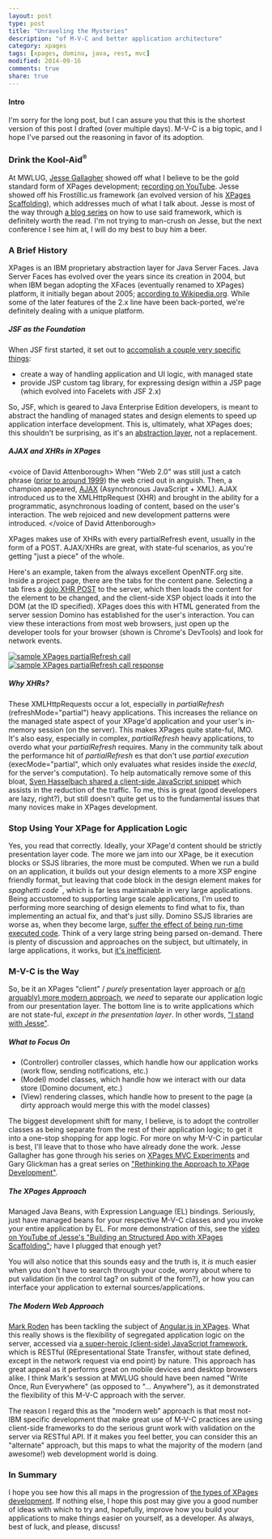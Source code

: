 ```yaml
---
layout: post
type: post
title: "Unraveling the Mysteries"
description: "of M-V-C and better application architecture"
category: xpages
tags: [xpages, domino, java, rest, mvc]
modified: 2014-09-16
comments: true
share: true
---
```


#### Intro
I'm sorry for the long post, but I can assure you that this is the shortest version of this post I drafted (over multiple days). M-V-C is a big topic, and I hope I've parsed out the reasoning in favor of its adoption.

### Drink the Kool-Aid<sup>&reg;</sup>
At MWLUG, <a href="http://twitter.com/Gidgerby">Jesse Gallagher</a> showed off what I believe to be the gold standard form of XPages development; <a href="http://www.youtube.com/watch?v=KJvydKVsqXk">recording on YouTube</a>. Jesse showed off his Frostillic.us framework (an evolved version of his <a href="http://github.com/jesse-gallagher/XPages-Scaffolding">XPages Scaffolding</a>), which addresses much of what I talk about. Jesse is most of the way through <a href="http://frostillic.us/f.nsf/posts/building-an-app-with-the-frostillic.us-framework--part-1">a blog series</a> on how to use said framework, which is definitely worth the read. I'm not trying to man-crush on Jesse, but the next conference I see him at, I will do my best to buy him a beer.

### A Brief History
XPages is an IBM proprietary abstraction layer for Java Server Faces. Java Server Faces has evolved over the years since its creation in 2004, but when IBM began adopting the XFaces (eventually renamed to XPages) platform, it initially began about 2005; <a href="http://en.wikipedia.org/wiki/XPages#History">according to Wikipedia.org</a>. While some of the later features of the 2.x line have been back-ported, we're definitely dealing with a unique platform.

##### JSF as the Foundation
When JSF first started, it set out to <a href="http://www.oracle.com/technetwork/java/javaee/overview-140548.html">accomplish a couple very specific things</a>:

* create a way of handling application and UI logic, with managed state
* provide JSP custom tag library, for expressing design within a JSP page (which evolved into Facelets with JSF 2.x)

So, JSF, which is geared to Java Enterprise Edition developers, is meant to abstract the handling of managed states and design elements to speed up application interface development. This is, ultimately, what XPages does; this shouldn't be surprising, as it's an <a href="http://en.wikipedia.org/wiki/Abstraction_(computer_science)">abstraction layer</a>, not a replacement.

##### AJAX and XHRs in XPages
&lt;voice of David Attenborough&gt;
When "Web 2.0" was still just a catch phrase (<a href="http://en.wikipedia.org/wiki/Web_2.0">prior to around 1999</a>) the web cried out in anguish. Then, a champion appeared, <a href="http://en.wikipedia.org/wiki/Ajax_(programming)">AJAX</a> (Asynchronous JavaScript + XML). AJAX introduced us to the XMLHttpRequest (XHR) and brought in the ability for a programmatic, asynchronous loading of content, based on the user's interaction. The web rejoiced and new development patterns were introduced.
&lt;/voice of David Attenborough&gt;

XPages makes use of XHRs with every partialRefresh event, usually in the form of a POST. AJAX/XHRs are great, with state-ful scenarios, as you're getting "just a piece" of the whole.

Here's an example, taken from the always excellent OpenNTF.org site. Inside a project page, there are the tabs for the content pane. Selecting a tab fires a <a href="http://dojotoolkit.org/reference-guide/1.6/dojo/xhrPost.html">dojo XHR POST</a> to the server, which then loads the content for the element to be changed, and the client-side XSP object loads it into the DOM (at the ID specified). XPages does this with HTML generated from the server session Domino has established for the user's interaction. You can view these interactions from most web browsers, just open up the developer tools for your browser (shown is Chrome's DevTools) and look for network events.

<a href="{{ site.url }}/assets/images/post_images/XPagesPartialRefreshPost.png" data-toggle="tooltip" title="sample XPages partialRefresh call"><img src="{{ site.url }}/assets/images/post_images/XPagesPartialRefreshPost.png" class="img-responsive" alt="sample XPages partialRefresh call" /></a>
<br />
<a href="{{ site.url }}/assets/images/post_images/XPagesPartialRefreshPost_results.png" data-toggle="tooltip" title="sample XPages partialRefresh call response"><img src="{{ site.url }}/assets/images/post_images/XPagesPartialRefreshPost_results.png" class="img-responsive" alt="sample XPages partialRefresh call response" /></a>

##### Why XHRs?
These XMLHttpRequests occur a lot, especially in _partialRefresh_ (refreshMode="partial") heavy applications. This increases the reliance on the managed state aspect of your XPage'd application and your user's in-memory session (on the server). This makes XPages quite state-ful, IMO. It's also easy, especially in complex, _partialRefresh_ heavy applications, to overdo what your _partialRefresh_ requires. Many in the community talk about the performance hit of _partialRefresh_ es that don't use _partial execution_ (execMode="partial", which only evaluates what resides inside the _execId_, for the server's computation). To help automatically remove some of this bloat, <a href="http://hasselba.ch/blog/?p=1383">Sven Hasselbach shared a client-side JavaScript snippet</a> which assists in the reduction of the traffic. To me, this is great (good developers are lazy, right?), but still doesn't quite get us to the fundamental issues that many novices make in XPages development.

### Stop Using Your XPage for Application Logic
Yes, you read that correctly. Ideally, your XPage'd content should be strictly presentation layer code. The more we jam into our XPage, be it execution blocks or SSJS libraries, the more must be computed. When we run a build on an application, it builds out your design elements to a more XSP engine friendly format, but leaving that code block in the design element makes for _spaghetti code_<sup>&#8482;</sup>, which is far less maintainable in very large applications. Being accustomed to supporting large scale applications, I'm used to performing more searching of design elements to find what to fix, than implementing an actual fix, and that's just silly. Domino SSJS libraries are worse as, when they become large, <a href="http://www.linkedin.com/groups/What-are-top-XPages-performance-3707727.S.230901244#commentID_130809429">suffer the effect of being run-time executed code</a>. Think of a very large string being parsed on-demand. There is plenty of discussion and approaches on the subject, but ultimately, in large applications, it works, but <a href="http://www.linkedin.com/groups/What-are-top-XPages-performance-3707727.S.230901244#commentID_130816718">it's inefficient</a>.

### M-V-C is the Way
So, be it an XPages "client" / _purely_ presentation layer approach or <a href="http://xomino.com/2014/09/02/mwlug-2014-slide-deck-write-once-run-anywhere-angular-js-in-xpages/">a(n arguably) more modern approach</a>, we _need_ to separate our application logic from our presentation layer. The bottom line is to write applications which are not state-ful, _except in the presentation layer_. In other words, <a href="http://www.linkedin.com/groups/What-are-top-XPages-performance-3707727.S.230901244#commentID_130816718">"I stand with Jesse"</a>.

##### What to Focus On
* (Controller) controller classes, which handle how our application works (work flow, sending notifications, etc.) 
* (Model) model classes, which handle how we interact with our data store (Domino document, etc.)
* (View) rendering classes, which handle how to present to the page (a dirty approach would merge this with the model classes)

The biggest development shift for many, I believe, is to adopt the controller classes as being separate from the rest of their application logic; to get it into a one-stop shopping for app logic. For more on why M-V-C in particular is best, I'll leave that to those who have already done the work. Jesse Gallagher has gone through his series on <a href="http://frostillic.us/f.nsf/posts/xpages-mvc--experiment-ii--part-1">XPages MVC Experiments</a> and Gary Glickman has a great series on <a href="http://www.pipalia.co.uk/notes-development/rethinking-xpages-part-one/">"Rethinking the Approach to XPage Development"</a>.

##### The XPages Approach
Managed Java Beans, with Expression Language (EL) bindings. Seriously, just have managed beans for your respective M-V-C classes and you invoke your entire application by EL. For more demonstration of this, see the <a href="http://www.youtube.com/watch?v=KJvydKVsqXk">video on YouTube of Jesse's "Building an Structured App with XPages Scaffolding"</a>; have I plugged that enough yet?

You will also notice that this sounds easy and the truth is, it _is_ much easier when you don't have to search through your code, worry about where to put validation (in the control tag? on submit of the form?), or how you can interface your application to external sources/applications.

##### The Modern Web Approach
<a href="http://twitter.com/markyroden">Mark Roden</a> has been tackling the subject of <a href="http://xomino.com/category/angular-in-xpages/">Angular.js in XPages</a>. What this really shows is the flexibility of segregated application logic on the server, accessed via  <a href="http://angularjs.org">a super-heroic (client-side) JavaScript framework</a>, which is RESTful (REpresentational State Transfer, without state defined, except in the network request via end point) by nature. This approach has great appeal as it performs great on mobile devices and desktop browsers alike. I think Mark's session at MWLUG should have been named "Write Once, Run Everywhere" (as opposed to "... Anywhere"), as it demonstrated the flexibility of this M-V-C approach with the server.

The reason I regard this as the "modern web" approach is that most not-IBM specific development that make great use of M-V-C practices are using client-side frameworks to do the serious grunt work with validation on the server via RESTful API. If it makes you feel better, you can consider this an "alternate" approach, but this maps to what the majority of the modern (and awesome!) web development world is doing.

### In Summary
I hope you see how this all maps in the progression of <a href="http://heidloff.net/home.nsf/dx/08172011032738AMNHEART.htm">the types of XPages development</a>. If nothing else, I hope this post may give you a good number of ideas with which to try and, hopefully, improve how you build your applications to make things easier on yourself, as a developer. As always, best of luck, and please, discuss!
